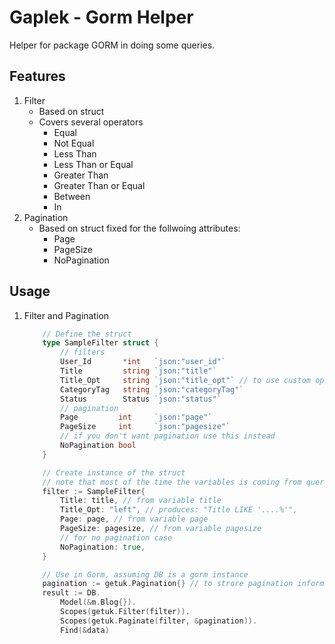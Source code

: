 # Gaplek - Gorm Helper
Helper for package GORM in doing some queries.

## Features
1. Filter
    - Based on struct
    - Covers several operators
        - Equal
        - Not Equal
        - Less Than
        - Less Than or Equal
        - Greater Than
        - Greater Than or Equal
        - Between
        - In
2. Pagination
    - Based on struct fixed for the follwoing attributes:
        - Page
        - PageSize
        - NoPagination


## Usage
1. Filter and Pagination
    ```Go
        // Define the struct
        type SampleFilter struct {
            // filters
            User_Id       *int   `json:"user_id"`
            Title         string `json:"title"`
            Title_Opt     string `json:"title_opt"` // to use custom operator other than equal
            CategoryTag   string `json:"categoryTag"`
            Status        Status `json:"status"`
            // pagination
            Page         int     `json:"page"`
            PageSize     int     `json:"pagesize"`
            // if you don't want pagination use this instead
            NoPagination bool
        }

        // Create instance of the struct
        // note that most of the time the variables is coming from query string param
        filter := SampleFilter{
            Title: title, // from variable title
            Title_Opt: "left", // produces: "Title LIKE '....%'",
            Page: page, // from variable page
            PageSize: pagesize, // from variable pagesize
            // for no pagination case
            NoPagination: true,
        }

        // Use in Gorm, assuming DB is a gorm instance
        pagination := getuk.Pagination{} // to strore pagination information
        result := DB.
            Model(&m.Blog{}).
            Scopes(getuk.Filter(filter)).
            Scopes(getuk.Paginate(filter, &pagination)).
            Find(&data)
    ```